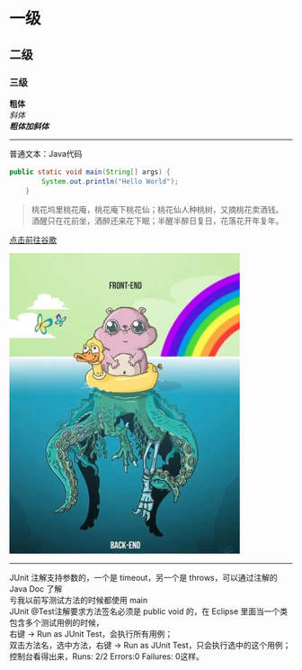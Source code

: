 # 一级
## 二级
### 三级
**粗体**<br>
*斜体*<br />
***粗体加斜体***<hr>

普通文本：Java代码<br>
<!--加上编程语言的名字-->
```java
public static void main(String[] args) {
        System.out.println("Hello World");
    }
```
<!--两个空格表示换行-->
> 桃花坞里桃花庵，桃花庵下桃花仙；桃花仙人种桃树，又摘桃花卖酒钱。  
> 酒醒只在花前坐，酒醉还来花下眠；半醒半醉日复日，花落花开年复年。  

[点击前往谷歌](https://www.google.com)


![图片不见了](https://github.com/TranskeiCastle/HelloWorld/blob/master/boot.jpg)


<hr>
JUnit 注解支持参数的，一个是 timeout，另一个是 throws，可以通过注解的 Java Doc 了解<br>
亏我以前写测试方法的时候都使用 main<br>
JUnit @Test注解要求方法签名必须是 public void 的，在 Eclipse 里面当一个类包含多个测试用例的时候，<br>
右键 -> Run as JUnit Test，会执行所有用例；<br>
双击方法名，选中方法，右键 -> Run as JUnit Test，只会执行选中的这个用例；<br>
控制台看得出来，Runs: 2/2 Errors:0 Failures: 0这样。
